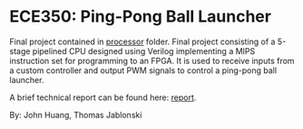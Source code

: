# ECE350: Ping-Pong Ball Launcher
Final project contained in [processor](processor) folder. Final project consisting of a 5-stage pipelined CPU designed using Verilog implementing a MIPS instruction set for programming to an FPGA. It is used to receive inputs from a custom controller and output PWM signals to control a ping-pong ball launcher. 

A brief technical report can be found here: [report](ece350_report.pdf).

By: John Huang, Thomas Jablonski
